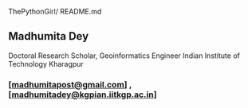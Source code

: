 ThePythonGirl/ README.md

Madhumita Dey
----------------------------------------------------------------------------------------------------------------------------------------------
Doctoral Research Scholar, Geoinformatics Engineer
Indian Institute of Technology Kharagpur
### [madhumitapost@gmail.com] , [madhumitadey@kgpian.iitkgp.ac.in]


